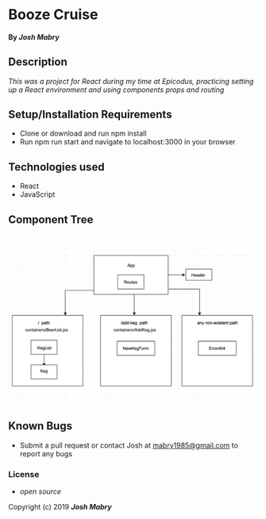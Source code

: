 # Booze Cruise

#### By _**Josh Mabry**_

## Description

_This was a project for React during my time at Epicodus, practicing setting up a React environment and using components props and routing_

## Setup/Installation Requirements

* Clone or download and run npm install
* Run npm run start and navigate to localhost:3000 in your browser

## Technologies used
* React
* JavaScript

## Component Tree
![Component Tree](Component-Tree.png)

## Known Bugs
* Submit a pull request or contact Josh at mabry1985@gmail.com to report any bugs

### License

* _open source_

Copyright (c) 2019 **_Josh Mabry_**
